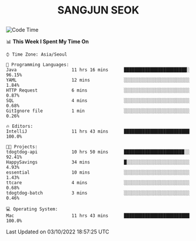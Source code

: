 <h1>
 <p align="center">
   SANGJUN SEOK
 </p>
</h1>

<!--START_SECTION:waka-->
![Code Time](http://img.shields.io/badge/Code%20Time-1%2C856%20hrs%2041%20mins-blue)

📊 **This Week I Spent My Time On** 

```text
⌚︎ Time Zone: Asia/Seoul

💬 Programming Languages: 
Java                     11 hrs 16 mins      ████████████████████████░   96.15% 
YAML                     12 mins             ░░░░░░░░░░░░░░░░░░░░░░░░░   1.84% 
HTTP Request             6 mins              ░░░░░░░░░░░░░░░░░░░░░░░░░   0.87% 
SQL                      4 mins              ░░░░░░░░░░░░░░░░░░░░░░░░░   0.68% 
GitIgnore file           1 min               ░░░░░░░░░░░░░░░░░░░░░░░░░   0.26%

🔥 Editors: 
IntelliJ                 11 hrs 43 mins      █████████████████████████   100.0%

🐱‍💻 Projects: 
tdogtdog-api             10 hrs 50 mins      ███████████████████████░░   92.41% 
HappySavings             34 mins             █░░░░░░░░░░░░░░░░░░░░░░░░   4.93% 
essential                10 mins             ░░░░░░░░░░░░░░░░░░░░░░░░░   1.43% 
ttcare                   4 mins              ░░░░░░░░░░░░░░░░░░░░░░░░░   0.68% 
tdogtdog-batch           3 mins              ░░░░░░░░░░░░░░░░░░░░░░░░░   0.46%

💻 Operating System: 
Mac                      11 hrs 43 mins      █████████████████████████   100.0%

```


 Last Updated on 03/10/2022 18:57:25 UTC
<!--END_SECTION:waka-->
